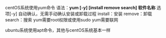 centOS系统使用yum命令
语法：**yum [-y] [install remove search] 软件名称**
选项[-y] 自动确认，无需手动确认安装或卸载过程
install：安装
remove：卸载
search：搜索
yum需要root权限或使用sudo 
yum需要联网

ubuntu系统使用apt命令，其他与centOS系统基本一样

